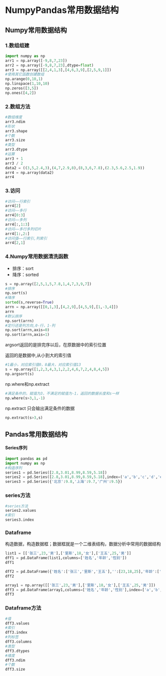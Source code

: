 # NumpyPandas常用数据结构

## Numpy常用数据结构

### 1.数组组建

```python
import numpy as np
arr1 = np.array([-9,8,7,23])
arr2 = np.array([-9,8,7,23],dtype=float)
arr3 = np.array([[2,4,1,3],[4,6,3,9],[2,5,9,1]])
#使用其它函数创建数组
np.arange(0,10,1)
np.linspace(1,10,10)
np.zeros([3,5])
np.ones([4,2])
```

### 2.数组方法

```python
#数组维度
arr3.ndim
#形状
arr3.shape
#个数
arr3.size
#类型
arr3.dtype
#运算
arr3 + 1
arr3 / 2
data2 = ((3,5,2.4,3),(4,7,2.9,8),(8,3,6,7.8),(2.3,5.6,2.5,1.9))
arr4 = np.array(data2)
arr4
```

### 3.访问

```python
#访问——行索引
arr4[2]
#访问——多行
arr4[0:3]
#访问——多列
arr4[:,1:3]
#访问——多行多列切片
arr4[1:,2:]
#访问值——行索引,列索引
arr4[2,1]
```

### 4.Numpy常用数据清洗函数

- 排序：sort
- 降序：sorted

```python
s = np.array([2,5,1,5,7.8,1,4,7,3,9,7])
#排序
np.sort(s)
#降序
sorted(s,reverse=True)
arrn = np.array([[0,1,3],[4,2,9],[4,5,9],[1,-3,4]])
arrn
#默认排序
np.sort(arrn)
#定行还是列方向,0-行，1-列
np.sort(arrn,axis=0)
np.sort(arrn,axis=1)
```

argsort返回的是排完序以后，在原数据中的索引位置

返回的是数据中,从小到大的索引值

```python
#1最小，对应索引值0，8最大，对应索引值13
s = np.array([1,2,3,4,3,1,2,2,4,6,7,2,4,8,4,5])
np.argsort(s)
```

np.where和np.extract

```python
#满足条件的，赋值为3，不满足的赋值为-1，返回的数据长度和s一样
np.where(s>3,1,-1)
```

np.extract 只会输出满足条件的数据

```python
np.extract(s>3,s)
```

## Pandas常用数据结构

#### Series序列

```python
import pandas as pd
import numpy as np
#构造序列
series1 = pd.Series([2.8,3.01,8.99,8.59,5.18])
series2 = pd.Series([2.8,3.01,8.99,8.59,5.18],index=('a','b','c','d','e'),name='这是一个series')
series3 = pd.Series({'北京':9.8,'上海':9.7,'广州':9.5})
```

### series方法

```python
#series方法
series2.values
#索引
series3.index
```

### Dataframe

构造数据，构造数据框；数据框就是一个二维表结构，数据分析中常用的数据结构

```python
list1 = [['张三',23,'男'],['里斯',18,'女'],['王五',25,'男']]
dff1 = pd.DataFrame(list1,columns=['姓名','年龄','性别'])
dff1

dff2 = pd.DataFrame({'姓名':['张三','里斯','王五'],'':[23,18,25],'年龄':['男','女','男']}) 
dff2

array1 = np.array([['张三',23,'男'],['里斯',18,'女'],['王五',25,'男']])
dff3 = pd.DataFrame(array1,columns=['姓名','年龄','性别'],index=['a','b','c'])
dff3
```

### Dataframe方法

```python
#值
dff3.values
#索引
dff3.index
#列标签
dff3.columns
#类型
dff3.dtypes
#维度
dff3.ndim
#个数
dff3.size
```



